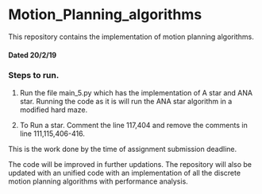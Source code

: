 # Motion_Planning_algorithms
This repository contains the implementation of motion planning algorithms.
#### Dated 20/2/19
### Steps to run. 
  1. Run the file main_5.py which has the implementation of A star and ANA star. Running the code as it is will run the ANA star algorithm in a modified hard maze.
  
  2. To Run a star. Comment the line 117,404 and remove the comments in line 111,115,406-416. 
  
  This is the work done by the time of assignment submission deadline.
  
  The code will be improved in further updations.
  The repository will also be updated with an unified code with an implementation of all the discrete motion planning algorithms with performance analysis.
